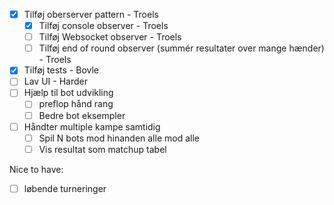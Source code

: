 - [X] Tilføj oberserver pattern - Troels
  - [X] Tilføj console observer - Troels
  - [ ] Tilføj Websocket observer - Troels
  - [ ] Tilføj end of round observer (summér resultater over mange hænder) - Troels
- [X] Tilføj tests - Bovle
- [ ] Lav UI - Harder
- [ ] Hjælp til bot udvikling
  - [ ] preflop hånd rang 
  - [ ] Bedre bot eksempler
- [ ] Håndter multiple kampe samtidig
  - [ ] Spil N bots mod hinanden alle mod alle
  - [ ] Vis resultat som matchup tabel

Nice to have:

- [ ] løbende turneringer
